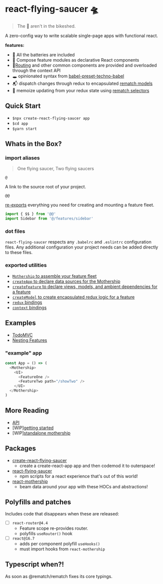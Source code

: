 # react-flying-saucer 🛸

> The 👾 aren't in the bikeshed.

A zero-config way to write scalable single-page apps with functional react.

**features:**

- 🔋 All the batteries are included
- 🔗 Compose feature modules as declarative React components
- 📍[Routing](https://github.com/ReactTraining/react-router) and other common components are provided and overloaded through the context API
- 🕳 opinionated syntax from [babel-preset-techno-babel](https://github.com/d3dc/babel-preset-techno-babel)
- 📬 dispatch changes through redux to encapsulated [rematch models](https://rematch.gitbooks.io/rematch/docs/api.html#models)
- 📝 memoize updating from your redux state using [rematch selectors](https://rematch.gitbooks.io/rematch/plugins/select/)

## Quick Start

- `$npx create-react-flying-saucer app`
- `$cd app`
- `$yarn start`

## Whats in the Box?

### import aliases

> One flying saucer, Two flying saucers

`@`

A link to the source root of your project.

`@@`

[re-exports](#exported-utilities) everything you need for creating and mounting a feature fleet.

```js
import { $$ } from '@@'
import Sidebar from '@/features/sidebar'
```

### dot files

`react-flying-saucer` respects any `.babelrc` and `.eslintrc` configuration files. Any additional configuration your project needs can be added directly to these files.

### exported utilities

- [`Mothership` to assemble your feature fleet](docs/api.md#mothership-)
- [`createApp` to declare data sources for the Mothership](docs/api.md#createappconfig)
- [`createFeature` to declare views, models, and ambient dependencies for a feature](docs/api.md#createfeatureconfig)
- [`createModel` to create encapsulated redux logic for a feature](docs/api.md#createModel)
- [`redux` bindings](docs/api.md#redux-bindings)
- [`context` bindings](docs/api.md#context-bindings)

## Examples

- [TodoMVC](examples/todos)
- [Nesting Features](examples/nesting-features-with-grommet)

### "example" app

```js
const App = () => (
  <Mothership>
    <UI>
      <FeatureOne />
      <FeatureTwo path="/showTwo" />
    </UI>
  </Mothership>
)
```

## More Reading

- [API](docs/api.md)
- [WIP][getting started](docs/gettting-started.md)
- [WIP][standalone mothership](docs/standalone-mothership.md)

## Packages

- [create-react-flying-saucer](packages/create-react-flying-saucer)
  - create a create-react-app app and then codemod it to outerspace!
- [react-flying-saucer](packages/react-flying-saucer)
  - npm scripts for a react experience that's out of this world!
- [react-mothership](packages/react-mothership)
  - beam data around your app with these HOCs and abstractions!

## Polyfills and patches

Includes code that disappears when these are released:

- [ ] `react-router@4.4`
  - Feature scope re-provides router.
  - polyfills `useRouter()` hook
- [ ] `react@16.7`
  - adds per component polyfill `useHooks()`
  - must import hooks from `react-mothership`

## Typescript when?!

As soon as @rematch/rematch fixes its core typings.
